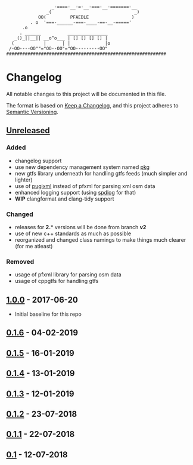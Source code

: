 ```
                 _-====-__-=-__-===-__-=======-__
               _(                               _)
            OO(         PFAEDLE                )
         . o  '===-______-===-____-==-__-====='
      .o
     . ______          _______________
   _()_||__|| __o^o___ | [] [] [] [] |
  (           |      | |             |o
 /-OO----OO""="OO--OO"="OO---------OO"
############################################################
```

# Changelog
All notable changes to this project will be documented in this file.

The format is based on [Keep a Changelog](https://keepachangelog.com/en/1.0.0/),
and this project adheres to [Semantic Versioning](https://semver.org/spec/v2.0.0.html).

## [Unreleased]
### Added
- changelog support
- use new dependency management system named [pkg](https://github.com/motis-project/pkg)
- new gtfs library underneath for handling gtfs feeds (much simpler and lighter)
- use of [pugixml](https://pugixml.org) instead of pfxml for parsing xml osm data
- enhanced logging support (using [spdlog](https://github.com/gabime/spdlog) for that)
- **WIP** clangformat and clang-tidy support 

### Changed
- releases for **2.*** versions will be done from branch **v2**
- use of new c++ standards as much as possible
- reorganized and changed class namings to make things much clearer (for me atleast)

### Removed
- usage of pfxml library for parsing osm data
- usage of cppgtfs for handling gtfs

## [1.0.0] - 2017-06-20 
- Initial baseline for this repo

## [0.1.6] - 04-02-2019
## [0.1.5] - 16-01-2019
## [0.1.4] - 13-01-2019
## [0.1.3] - 12-01-2019
## [0.1.2] - 23-07-2018
## [0.1.1] - 22-07-2018
## [0.1] - 12-07-2018

[Unreleased]: https://github.com/vesavlad/pfaedle/compare/v1.0.0...HEAD
[1.0.0]: https://github.com/vesavlad/pfaedle/compare/v0.1.6...v1.0.0
[0.1.6]: https://github.com/vesavlad/pfaedle/compare/v0.1.5...v0.1.6
[0.1.5]: https://github.com/vesavlad/pfaedle/compare/v0.1.4...v0.1.5
[0.1.4]: https://github.com/vesavlad/pfaedle/compare/v0.1.3...v0.1.4
[0.1.3]: https://github.com/vesavlad/pfaedle/compare/v0.1.2...v0.1.3
[0.1.2]: https://github.com/vesavlad/pfaedle/compare/v0.1.1...v0.1.2
[0.1.1]: https://github.com/vesavlad/pfaedle/compare/v0.1...v0.1.1
[0.1]: https://github.com/vesavlad/pfaedle/compare/efcd3e18926e97a637a7c72e21d08f079a05c4cc...v0.1


